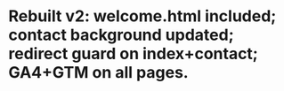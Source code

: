 # Rebuilt v2: welcome.html included; contact background updated; redirect guard on index+contact; GA4+GTM on all pages.
